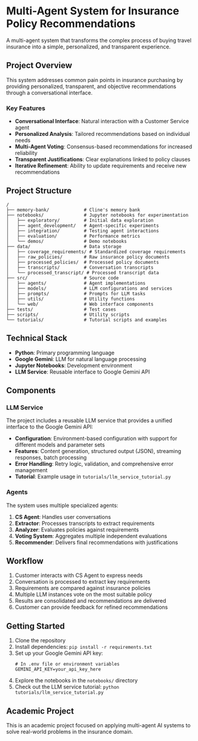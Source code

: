 # Multi-Agent System for Insurance Policy Recommendations

A multi-agent system that transforms the complex process of buying travel insurance into a simple, personalized, and transparent experience.

## Project Overview

This system addresses common pain points in insurance purchasing by providing personalized, transparent, and objective recommendations through a conversational interface.

### Key Features

- **Conversational Interface**: Natural interaction with a Customer Service agent
- **Personalized Analysis**: Tailored recommendations based on individual needs
- **Multi-Agent Voting**: Consensus-based recommendations for increased reliability
- **Transparent Justifications**: Clear explanations linked to policy clauses
- **Iterative Refinement**: Ability to update requirements and receive new recommendations

## Project Structure

```
/
├── memory-bank/             # Cline's memory bank
├── notebooks/               # Jupyter notebooks for experimentation
│   ├── exploratory/         # Initial data exploration
│   ├── agent_development/   # Agent-specific experiments
│   ├── integration/         # Testing agent interactions
│   ├── evaluation/          # Performance metrics
│   └── demos/               # Demo notebooks
├── data/                    # Data storage
│   ├── coverage_requirements/ # Standardized coverage requirements
│   ├── raw_policies/        # Raw insurance policy documents
│   ├── processed_policies/  # Processed policy documents
│   ├── transcripts/         # Conversation transcripts
│   └── processed_transcript/ # Processed transcript data
├── src/                     # Source code
│   ├── agents/              # Agent implementations
│   ├── models/              # LLM configurations and services
│   ├── prompts/             # Prompts for LLM tasks
│   ├── utils/               # Utility functions
│   └── web/                 # Web interface components
├── tests/                   # Test cases
├── scripts/                 # Utility scripts
└── tutorials/               # Tutorial scripts and examples
```

## Technical Stack

- **Python**: Primary programming language
- **Google Gemini**: LLM for natural language processing
- **Jupyter Notebooks**: Development environment
- **LLM Service**: Reusable interface to Google Gemini API

## Components

### LLM Service

The project includes a reusable LLM service that provides a unified interface to the Google Gemini API:

- **Configuration**: Environment-based configuration with support for different models and parameter sets
- **Features**: Content generation, structured output (JSON), streaming responses, batch processing
- **Error Handling**: Retry logic, validation, and comprehensive error management
- **Tutorial**: Example usage in `tutorials/llm_service_tutorial.py`

### Agents

The system uses multiple specialized agents:

1. **CS Agent**: Handles user conversations
2. **Extractor**: Processes transcripts to extract requirements
3. **Analyzer**: Evaluates policies against requirements
4. **Voting System**: Aggregates multiple independent evaluations
5. **Recommender**: Delivers final recommendations with justifications

## Workflow

1. Customer interacts with CS Agent to express needs
2. Conversation is processed to extract key requirements
3. Requirements are compared against insurance policies
4. Multiple LLM instances vote on the most suitable policy
5. Results are consolidated and recommendations are delivered
6. Customer can provide feedback for refined recommendations

## Getting Started

1. Clone the repository
2. Install dependencies: `pip install -r requirements.txt`
3. Set up your Google Gemini API key:
   ```
   # In .env file or environment variables
   GEMINI_API_KEY=your_api_key_here
   ```
4. Explore the notebooks in the `notebooks/` directory
5. Check out the LLM service tutorial: `python tutorials/llm_service_tutorial.py`

## Academic Project

This is an academic project focused on applying multi-agent AI systems to solve real-world problems in the insurance domain.
